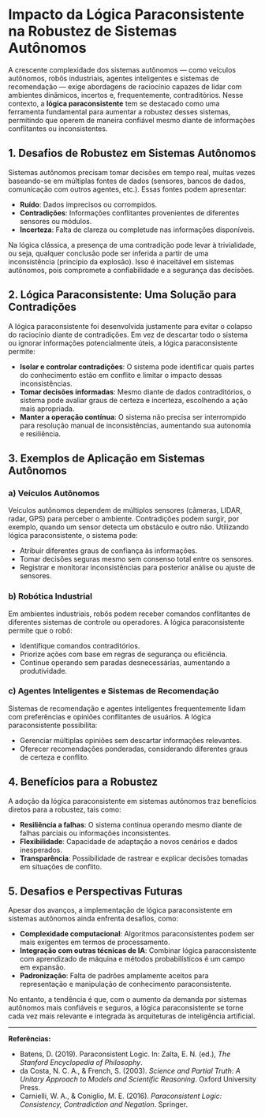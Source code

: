
# Impacto da Lógica Paraconsistente na Robustez de Sistemas Autônomos

A crescente complexidade dos sistemas autônomos — como veículos autônomos, robôs industriais, agentes inteligentes e sistemas de recomendação — exige abordagens de raciocínio capazes de lidar com ambientes dinâmicos, incertos e, frequentemente, contraditórios. Nesse contexto, a **lógica paraconsistente** tem se destacado como uma ferramenta fundamental para aumentar a robustez desses sistemas, permitindo que operem de maneira confiável mesmo diante de informações conflitantes ou inconsistentes.

## 1. Desafios de Robustez em Sistemas Autônomos

Sistemas autônomos precisam tomar decisões em tempo real, muitas vezes baseando-se em múltiplas fontes de dados (sensores, bancos de dados, comunicação com outros agentes, etc.). Essas fontes podem apresentar:

- **Ruído**: Dados imprecisos ou corrompidos.
- **Contradições**: Informações conflitantes provenientes de diferentes sensores ou módulos.
- **Incerteza**: Falta de clareza ou completude nas informações disponíveis.

Na lógica clássica, a presença de uma contradição pode levar à trivialidade, ou seja, qualquer conclusão pode ser inferida a partir de uma inconsistência (princípio da explosão). Isso é inaceitável em sistemas autônomos, pois compromete a confiabilidade e a segurança das decisões.

## 2. Lógica Paraconsistente: Uma Solução para Contradições

A lógica paraconsistente foi desenvolvida justamente para evitar o colapso do raciocínio diante de contradições. Em vez de descartar todo o sistema ou ignorar informações potencialmente úteis, a lógica paraconsistente permite:

- **Isolar e controlar contradições**: O sistema pode identificar quais partes do conhecimento estão em conflito e limitar o impacto dessas inconsistências.
- **Tomar decisões informadas**: Mesmo diante de dados contraditórios, o sistema pode avaliar graus de certeza e incerteza, escolhendo a ação mais apropriada.
- **Manter a operação contínua**: O sistema não precisa ser interrompido para resolução manual de inconsistências, aumentando sua autonomia e resiliência.

## 3. Exemplos de Aplicação em Sistemas Autônomos

### a) Veículos Autônomos

Veículos autônomos dependem de múltiplos sensores (câmeras, LIDAR, radar, GPS) para perceber o ambiente. Contradições podem surgir, por exemplo, quando um sensor detecta um obstáculo e outro não. Utilizando lógica paraconsistente, o sistema pode:

- Atribuir diferentes graus de confiança às informações.
- Tomar decisões seguras mesmo sem consenso total entre os sensores.
- Registrar e monitorar inconsistências para posterior análise ou ajuste de sensores.

### b) Robótica Industrial

Em ambientes industriais, robôs podem receber comandos conflitantes de diferentes sistemas de controle ou operadores. A lógica paraconsistente permite que o robô:

- Identifique comandos contraditórios.
- Priorize ações com base em regras de segurança ou eficiência.
- Continue operando sem paradas desnecessárias, aumentando a produtividade.

### c) Agentes Inteligentes e Sistemas de Recomendação

Sistemas de recomendação e agentes inteligentes frequentemente lidam com preferências e opiniões conflitantes de usuários. A lógica paraconsistente possibilita:

- Gerenciar múltiplas opiniões sem descartar informações relevantes.
- Oferecer recomendações ponderadas, considerando diferentes graus de certeza e conflito.

## 4. Benefícios para a Robustez

A adoção da lógica paraconsistente em sistemas autônomos traz benefícios diretos para a robustez, tais como:

- **Resiliência a falhas**: O sistema continua operando mesmo diante de falhas parciais ou informações inconsistentes.
- **Flexibilidade**: Capacidade de adaptação a novos cenários e dados inesperados.
- **Transparência**: Possibilidade de rastrear e explicar decisões tomadas em situações de conflito.

## 5. Desafios e Perspectivas Futuras

Apesar dos avanços, a implementação de lógica paraconsistente em sistemas autônomos ainda enfrenta desafios, como:

- **Complexidade computacional**: Algoritmos paraconsistentes podem ser mais exigentes em termos de processamento.
- **Integração com outras técnicas de IA**: Combinar lógica paraconsistente com aprendizado de máquina e métodos probabilísticos é um campo em expansão.
- **Padronização**: Falta de padrões amplamente aceitos para representação e manipulação de conhecimento paraconsistente.

No entanto, a tendência é que, com o aumento da demanda por sistemas autônomos mais confiáveis e seguros, a lógica paraconsistente se torne cada vez mais relevante e integrada às arquiteturas de inteligência artificial.

---

**Referências:**

- Batens, D. (2019). Paraconsistent Logic. In: Zalta, E. N. (ed.), *The Stanford Encyclopedia of Philosophy*.
- da Costa, N. C. A., & French, S. (2003). *Science and Partial Truth: A Unitary Approach to Models and Scientific Reasoning*. Oxford University Press.
- Carnielli, W. A., & Coniglio, M. E. (2016). *Paraconsistent Logic: Consistency, Contradiction and Negation*. Springer.

```
